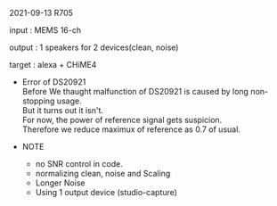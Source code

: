 2021-09-13
R705    
  
input : MEMS 16-ch

output : 1 speakers for 2 devices(clean, noise)  

target : alexa + CHiME4

+  Error of DS20921   
Before We thaught malfunction of DS20921 is caused by long non-stopping usage.   
But it turns out it isn't.   
For now, the power of reference signal gets suspicion.   
Therefore we reduce maximux of reference as 0.7 of usual.    

+ NOTE  
  - no SNR control in code.    
  - normalizing clean, noise and Scaling  
  - Longer Noise  
  - Using 1 output device (studio-capture)
